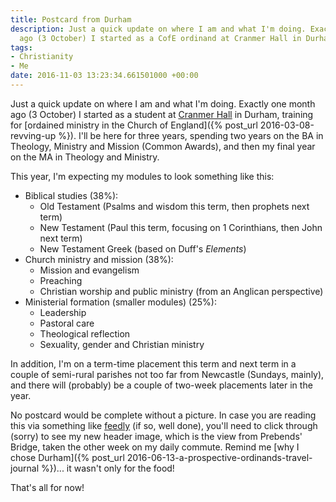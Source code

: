 ```yaml
---
title: Postcard from Durham
description: Just a quick update on where I am and what I'm doing. Exactly one month
  ago (3 October) I started as a CofE ordinand at Cranmer Hall in Durham.
tags:
- Christianity
- Me
date: 2016-11-03 13:23:34.661501000 +00:00
---
```

Just a quick update on where I am and what I'm doing. Exactly one month ago (3 October) I started as a student at [Cranmer Hall](https://community.dur.ac.uk/cranmer.hall/) in Durham, training for [ordained ministry in the Church of England]({% post_url 2016-03-08-revving-up %}). I'll be here for three years, spending two years on the BA in Theology, Ministry and Mission (Common Awards), and then my final year on the MA in Theology and Ministry.

This year, I'm expecting my modules to look something like this:

* Biblical studies (38%):
  * Old Testament (Psalms and wisdom this term, then prophets next term)
  * New Testament (Paul this term, focusing on 1 Corinthians, then John next term)
  * New Testament Greek (based on Duff's _Elements_)
* Church ministry and mission (38%):
  * Mission and evangelism
  * Preaching
  * Christian worship and public ministry (from an Anglican perspective)
* Ministerial formation (smaller modules) (25%):
  * Leadership
  * Pastoral care
  * Theological reflection
  * Sexuality, gender and Christian ministry

In addition, I'm on a term-time placement this term and next term in a couple of semi-rural parishes not too far from Newcastle (Sundays, mainly), and there will (probably) be a couple of two-week placements later in the year.

No postcard would be complete without a picture. In case you are reading this via something like [feedly](http://feedly.com/) (if so, well done), you'll need to click through (sorry) to see my new header image, which is the view from Prebends' Bridge, taken the other week on my daily commute. Remind me [why I chose Durham]({% post_url 2016-06-13-a-prospective-ordinands-travel-journal %})... it wasn't only for the food!

That's all for now!
